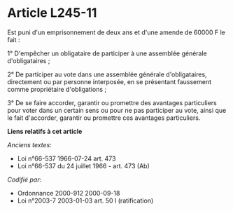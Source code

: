 # Article L245-11

Est puni d'un emprisonnement de deux ans et d'une amende de 60000 F le fait :

1° D'empêcher un obligataire de participer à une assemblée générale d'obligataires ;

2° De participer au vote dans une assemblée générale d'obligataires, directement ou par personne interposée, en se présentant
faussement comme propriétaire d'obligations ;

3° De se faire accorder, garantir ou promettre des avantages particuliers pour voter dans un certain sens ou pour ne pas
participer au vote, ainsi que le fait d'accorder, garantir ou promettre ces avantages particuliers.

**Liens relatifs à cet article**

_Anciens textes_:

  - Loi n°66-537 1966-07-24 art. 473
  - Loi n°66-537 du 24 juillet 1966 - art. 473 (Ab)

_Codifié par_:

  - Ordonnance 2000-912 2000-09-18
  - Loi n°2003-7 2003-01-03 art. 50 I (ratification)
